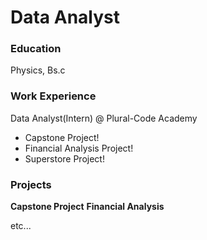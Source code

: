 # Data Analyst

### Education
Physics, Bs.c

### Work Experience
Data Analyst(Intern) @ Plural-Code Academy
- Capstone Project!
- Financial Analysis Project!
- Superstore Project!

### Projects
**Capstone Project**
**Financial Analysis**

etc...
